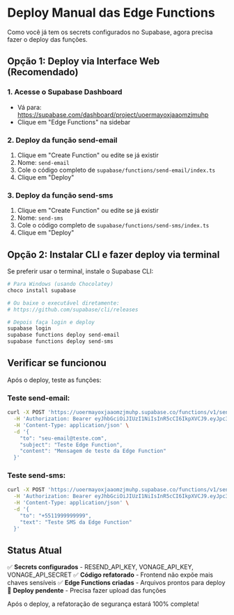 # Deploy Manual das Edge Functions

Como você já tem os secrets configurados no Supabase, agora precisa fazer o deploy das funções.

## Opção 1: Deploy via Interface Web (Recomendado)

### 1. Acesse o Supabase Dashboard
- Vá para: https://supabase.com/dashboard/project/uoermayoxjaaomzjmuhp
- Clique em "Edge Functions" na sidebar

### 2. Deploy da função send-email
1. Clique em "Create Function" ou edite se já existir
2. Nome: `send-email`
3. Cole o código completo de `supabase/functions/send-email/index.ts`
4. Clique em "Deploy"

### 3. Deploy da função send-sms
1. Clique em "Create Function" ou edite se já existir
2. Nome: `send-sms`
3. Cole o código completo de `supabase/functions/send-sms/index.ts`
4. Clique em "Deploy"

## Opção 2: Instalar CLI e fazer deploy via terminal

Se preferir usar o terminal, instale o Supabase CLI:

```bash
# Para Windows (usando Chocolatey)
choco install supabase

# Ou baixe o executável diretamente:
# https://github.com/supabase/cli/releases

# Depois faça login e deploy
supabase login
supabase functions deploy send-email
supabase functions deploy send-sms
```

## Verificar se funcionou

Após o deploy, teste as funções:

### Teste send-email:
```bash
curl -X POST 'https://uoermayoxjaaomzjmuhp.supabase.co/functions/v1/send-email' \
  -H 'Authorization: Bearer eyJhbGciOiJIUzI1NiIsInR5cCI6IkpXVCJ9.eyJpc3MiOiJzdXBhYmFzZSIsInJlZiI6InVvZXJtYXlveGphYW9temptdWhwIiwicm9sZSI6ImFub24iLCJpYXQiOjE3NTUxMjIwMjMsImV4cCI6MjA3MDY5ODAyM30.6MC0Vw5ZSmtvUc060hxnk20MrzXB-PhPdTVSPDoshTc' \
  -H 'Content-Type: application/json' \
  -d '{
    "to": "seu-email@teste.com",
    "subject": "Teste Edge Function",
    "content": "Mensagem de teste da Edge Function"
  }'
```

### Teste send-sms:
```bash
curl -X POST 'https://uoermayoxjaaomzjmuhp.supabase.co/functions/v1/send-sms' \
  -H 'Authorization: Bearer eyJhbGciOiJIUzI1NiIsInR5cCI6IkpXVCJ9.eyJpc3MiOiJzdXBhYmFzZSIsInJlZiI6InVvZXJtYXlveGphYW9temptdWhwIiwicm9sZSI6ImFub24iLCJpYXQiOjE3NTUxMjIwMjMsImV4cCI6MjA3MDY5ODAyM30.6MC0Vw5ZSmtvUc060hxnk20MrzXB-PhPdTVSPDoshTc' \
  -H 'Content-Type: application/json' \
  -d '{
    "to": "+5511999999999",
    "text": "Teste SMS da Edge Function"
  }'
```

## Status Atual

✅ **Secrets configurados** - RESEND_API_KEY, VONAGE_API_KEY, VONAGE_API_SECRET
✅ **Código refatorado** - Frontend não expõe mais chaves sensíveis
✅ **Edge Functions criadas** - Arquivos prontos para deploy
🔄 **Deploy pendente** - Precisa fazer upload das funções

Após o deploy, a refatoração de segurança estará 100% completa!